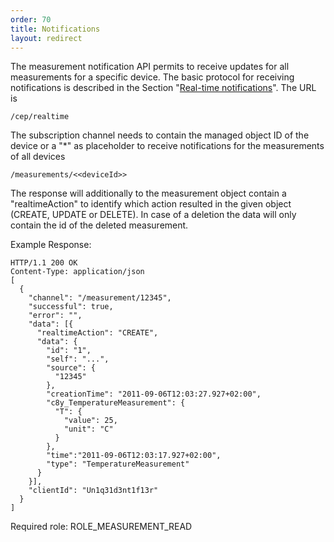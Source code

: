 ```yaml
---
order: 70
title: Notifications
layout: redirect
---
```


The measurement notification API permits to receive updates for all measurements for a specific device.
The basic protocol for receiving notifications is described in the Section "[Real-time notifications](/guides/reference/real-time-notifications)". The URL is

    /cep/realtime

The subscription channel needs to contain the managed object ID of the device or a "*" as placeholder to receive notifications for the measurements of all devices

    /measurements/<<deviceId>>

The response will additionally to the measurement object contain a "realtimeAction" to identify which action resulted in the given object (CREATE, UPDATE or DELETE). In case of a deletion the data will only contain the id of the deleted measurement.

Example Response:

    HTTP/1.1 200 OK
    Content-Type: application/json
    [
      {
        "channel": "/measurement/12345",
        "successful": true,
        "error": "",
        "data": [{
          "realtimeAction": "CREATE",
          "data": {
            "id": "1",
            "self": "...",
            "source": {
              "12345"
            },
            "creationTime": "2011-09-06T12:03:27.927+02:00",
            "c8y_TemperatureMeasurement": {
              "T": {
                "value": 25,
                "unit": "C"
              }
            },
            "time":"2011-09-06T12:03:17.927+02:00",
            "type": "TemperatureMeasurement"
          }
        }],
        "clientId": "Un1q31d3nt1f13r"
      }
    ]

Required role: ROLE\_MEASUREMENT\_READ
